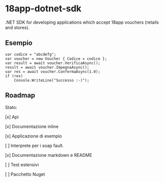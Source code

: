 # 18app-dotnet-sdk
.NET SDK for developing applications which accept 18app vouchers (retails and stores).

## Esempio

```
var codice = "abcdefg";
var voucher = new Voucher { Codice = codice };
var result = await voucher.VerificaAsync();
result = await voucher.ImpegnaAsync();
var res = await voucher.ConfermaAsync(1.0);
if (res)
    Console.WriteLine("Successo :-)");
```


## Roadmap

Stato:

[x] Api

[x] Documentazione inline

[x] Applicazione di esempio

[ ] Interprete per i soap fault.

[x] Documentazione markdown e README

[ ] Test estensivi

[ ] Pacchetto Nuget
